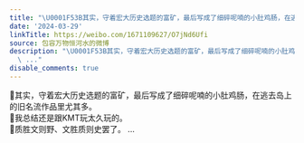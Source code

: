 ```yaml
---
title: "\U0001F53B其实，守着宏大历史选题的富矿，最后写成了细碎呢喃的小肚鸡肠，在逃去岛上的旧名流作品里尤其多。\U0001F53B我总结还是跟KMT玩太久玩的。\U0001F53B质胜文则野、文胜质..."
date: '2024-03-29'
linkTitle: https://weibo.com/1671109627/O7jNd6Ufi
source: 包容万物恒河水的微博
description: "\U0001F53B其实，守着宏大历史选题的富矿，最后写成了细碎呢喃的小肚鸡肠，在逃去岛上的旧名流作品里尤其多。<br>\U0001F53B我总结还是跟KMT玩太久玩的。<br>\U0001F53B质胜文则野、文胜质则史罢了。
  \ ..."
disable_comments: true
---
```

🔻其实，守着宏大历史选题的富矿，最后写成了细碎呢喃的小肚鸡肠，在逃去岛上的旧名流作品里尤其多。<br>🔻我总结还是跟KMT玩太久玩的。<br>🔻质胜文则野、文胜质则史罢了。  ...